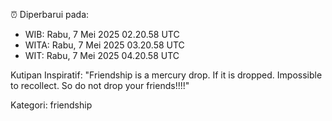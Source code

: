 ⏰ Diperbarui pada:
- WIB: Rabu, 7 Mei 2025 02.20.58 UTC
- WITA: Rabu, 7 Mei 2025 03.20.58 UTC
- WIT: Rabu, 7 Mei 2025 04.20.58 UTC

Kutipan Inspiratif:
"Friendship is a mercury drop. If it is dropped. Impossible to recollect. So do not drop your friends!!!!"


Kategori: friendship

